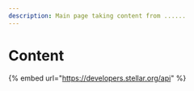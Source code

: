 ```yaml
---
description: Main page taking content from ......
---
```


# Content

{% embed url="https://developers.stellar.org/api" %}
